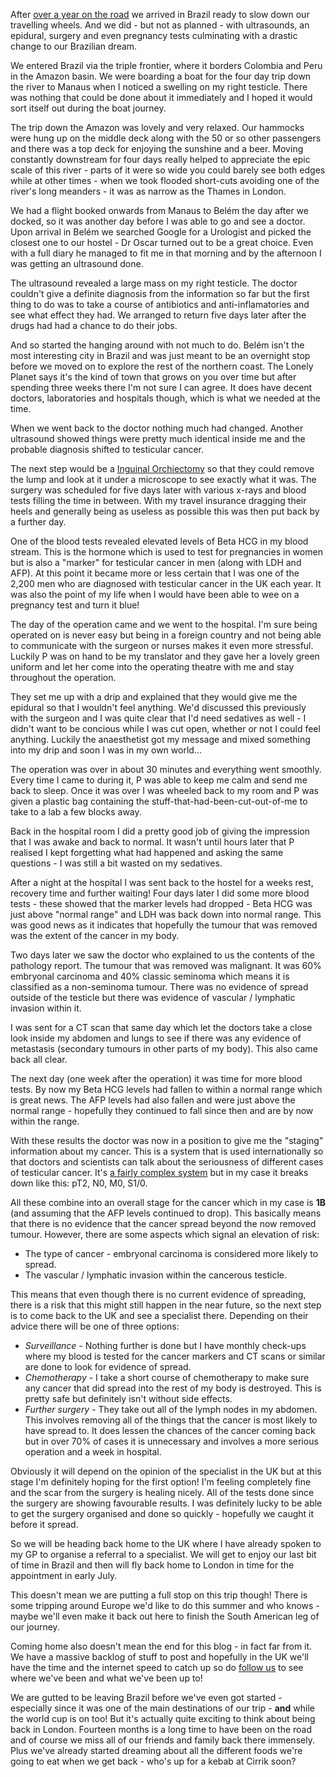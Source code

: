 After [over a year on the road](/blog/retrospective/one-year-on-the-road/) we arrived in Brazil ready to slow down our travelling wheels. And we did - but not as planned - with ultrasounds, an epidural, surgery and even pregnancy tests culminating with a drastic change to our Brazilian dream.

We entered Brazil via the triple frontier, where it borders Colombia and Peru in the Amazon basin. We were boarding a boat for the four day trip down the river to Manaus when I noticed a swelling on my right testicle. There was nothing that could be done about it immediately and I hoped it would sort itself out during the boat journey.

The trip down the Amazon was lovely and very relaxed. Our hammocks were hung up on the middle deck along with the 50 or so other passengers and there was a top deck for enjoying the sunshine and a beer. Moving constantly downstream for four days really helped to appreciate the epic scale of this river - parts of it were so wide you could barely see both edges while at other times - when we took flooded short-cuts avoiding one of the river's long meanders - it was as narrow as the Thames in London.

We had a flight booked onwards from Manaus to Belém the day after we docked, so it was another day before I was able to go and see a doctor. Upon arrival in Belém we searched Google for a Urologist and picked the closest one to our hostel - Dr Oscar turned out to be a great choice. Even with a full diary he managed to fit me in that morning and by the afternoon I was getting an ultrasound done.

The ultrasound revealed a large mass on my right testicle. The doctor couldn't give a definite diagnosis from the information so far but the first thing to do was to take a course of antibiotics and anti-inflamatories and see what effect they had. We arranged to return five days later after the drugs had had a chance to do their jobs.

And so started the hanging around with not much to do. Belém isn't the most interesting city in Brazil and was just meant to be an overnight stop before we moved on to explore the rest of the northern coast. The Lonely Planet says it's the kind of town that grows on you over time but after spending three weeks there I'm not sure I can agree. It does have decent doctors, laboratories and hospitals though, which is what we needed at the time.

When we went back to the doctor nothing much had changed. Another ultrasound showed things were pretty much identical inside me and the probable diagnosis shifted to testicular cancer. 

The next step would be a [Inguinal Orchiectomy](http://tcrc.acor.org/orch.html) so that they could remove the lump and look at it under a microscope to see exactly what it was. The surgery was scheduled for five days later with various x-rays and blood tests filling the time in between. With my travel insurance dragging their heels and generally being as useless as possible this was then put back by a further day.

One of the blood tests revealed elevated levels of Beta HCG in my blood stream. This is the hormone which is used to test for pregnancies in women but is also a "marker" for testicular cancer in men (along with LDH and AFP). At this point it became more or less certain that I was one of the 2,200 men who are diagnosed with testicular cancer in the UK each year. It was also the point of my life when I would have been able to wee on a pregnancy test and turn it blue!

The day of the operation came and we went to the hospital. I'm sure being operated on is never easy but being in a foreign country and not being able to communicate with the surgeon or nurses makes it even more stressful. Luckily P was on hand to be my translator and they gave her a lovely green uniform and let her come into the operating theatre with me and stay throughout the operation.

They set me up with a drip and explained that they would give me the epidural so that I wouldn't feel anything. We'd discussed this previously with the surgeon and I was quite clear that I'd need sedatives as well - I didn't want to be concious while I was cut open, whether or not I could feel anything. Luckily the anaesthetist got my message and mixed something into my drip and soon I was in my own world...

The operation was over in about 30 minutes and everything went smoothly. Every time I came to during it, P was able to keep me calm and send me back to sleep. Once it was over I was wheeled back to my room and P was given a plastic bag containing the stuff-that-had-been-cut-out-of-me to take to a  lab a few blocks away.

Back in the hospital room I did a pretty good job of giving the impression that I was awake and back to normal. It wasn't until hours later that P realised I kept forgetting what had happened and asking the same questions - I was still a bit wasted on my sedatives.

After a night at the hospital I was sent back to the hostel for a weeks rest, recovery time and further waiting! Four days later I did some more blood tests - these showed that the marker levels had dropped - Beta HCG was just above "normal range" and LDH was back down into normal range. This was good news as it indicates that hopefully the tumour that was removed was the extent of the cancer in my body.

Two days later we saw the doctor who explained to us the contents of the pathology report. The tumour that was removed was malignant. It was 60% embryonal carcinoma and 40% classic seminoma which means it is classified as a non-seminoma tumour. There was no evidence of spread outside of the testicle but there was evidence of vascular / lymphatic invasion within it.

I was sent for a CT scan that same day which let the doctors take a close look inside my abdomen and lungs to see if there was any evidence of metastasis (secondary tumours in other parts of my body). This also came back all clear.

The next day (one week after the operation) it was time for more blood tests. By now my Beta HCG levels had fallen to within a normal range which is great news. The AFP levels had also fallen and were just above the normal range - hopefully they continued to fall since then and are by now within the range.

With these results the doctor was now in a position to give me the "staging" information about my cancer. This is a system that is used internationally so that doctors and scientists can talk about the seriousness of different cases of testicular cancer. It's [a fairly complex system](http://tcrc.acor.org/staging.html) but in my case it breaks down like this: pT2, N0, M0, S1/0.

All these combine into an overall stage for the cancer which in my case is **1B** (and assuming that the AFP levels continued to drop). This basically means that there is no evidence that the cancer spread beyond the now removed tumour. However, there are some aspects which signal an elevation of risk:

 * The type of cancer - embryonal carcinoma is considered more likely to spread.
 * The vascular / lymphatic invasion within the cancerous testicle.

This means that even though there is no current evidence of spreading, there is a risk that this might still happen in the near future, so the next step is to come back to the UK and see a specialist there. Depending on their advice there will be one of three options:

  * *Surveillance* - Nothing further is done but I have monthly check-ups where my blood is tested for the cancer markers and CT scans or similar are done to look for evidence of spread.
  * *Chemotherapy* - I take a short course of chemotherapy to make sure any cancer that did spread into the rest of my body is destroyed. This is pretty safe but definitely isn't without side effects.
  * *Further surgery* - They take out all of the lymph nodes in my abdomen. This involves removing all of the things that the cancer is most likely to have spread to. It does lessen the chances of the cancer coming back but in over 70% of cases it is unnecessary and involves a more serious operation and a week in hospital.

Obviously it will depend on the opinion of the specialist in the UK but at this stage I'm definitely hoping for the first option! I'm feeling completely fine and the scar from the surgery is healing nicely. All of the tests done since the surgery are showing favourable results. I was definitely lucky to be able to get the surgery organised and done so quickly - hopefully we caught it before it spread.

So we will be heading back home to the UK where I have already spoken to my GP to organise a referral to a specialist. We will get to enjoy our last bit of time in Brazil and then will fly back home to London in time for the appointment in early July.

 This doesn't mean we are putting a full stop on this trip though! There is some tripping around Europe we'd like to do this summer and who knows  - maybe we'll even make it back out here to finish the South American leg of our journey. 

 Coming home also doesn't mean the end for this blog - in fact far from it. We have a massive backlog of stuff to post and hopefully in the UK we'll have the time and the internet speed to catch up so do [follow us](#) to see where we've been and what we've been up to!

We are gutted to be leaving Brazil before we've even got started - especially since it was one of the main destinations of our trip - **and** while the world cup is on too! But it's actually quite exciting to think about being back in London. Fourteen months is a long time to have been on the road and of course we miss all of our friends and family back there immensely. Plus we've already started dreaming about all the different foods we're going to eat when we get back - who's up for a kebab at Cirrik soon?
